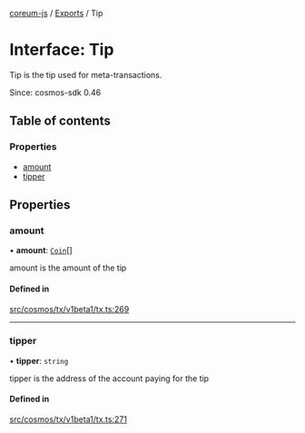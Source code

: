 [coreum-js](../README.md) / [Exports](../modules.md) / Tip

# Interface: Tip

Tip is the tip used for meta-transactions.

Since: cosmos-sdk 0.46

## Table of contents

### Properties

- [amount](Tip.md#amount)
- [tipper](Tip.md#tipper)

## Properties

### amount

• **amount**: [`Coin`](../modules/internal_.md#coin)[]

amount is the amount of the tip

#### Defined in

[src/cosmos/tx/v1beta1/tx.ts:269](https://github.com/PulsaraIO/coreum-js/blob/63824e3/src/cosmos/tx/v1beta1/tx.ts#L269)

___

### tipper

• **tipper**: `string`

tipper is the address of the account paying for the tip

#### Defined in

[src/cosmos/tx/v1beta1/tx.ts:271](https://github.com/PulsaraIO/coreum-js/blob/63824e3/src/cosmos/tx/v1beta1/tx.ts#L271)
